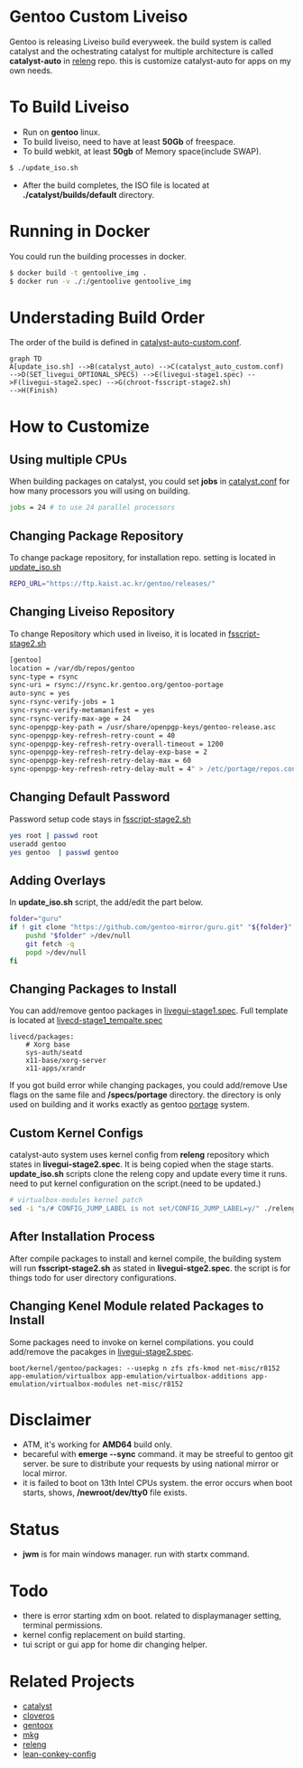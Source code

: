# Gentoo Custom Liveiso

Gentoo is releasing Liveiso build everyweek. the build system is called catalyst and 
the ochestrating catalyst for multiple architecture is called <b>catalyst-auto</b> in [releng](https://gitweb.gentoo.org/proj/releng.git/) repo.
this is customize catalyst-auto for apps on my own needs.

# To Build Liveiso
* Run on <b>gentoo</b> linux.
* To build liveiso, need to have at least <b>50Gb</b> of freespace.
* To build webkit, at least <b>50gb</b> of Memory space(include SWAP).

```bash
$ ./update_iso.sh
```

* After the build completes, the ISO file is located at <b>./catalyst/builds/default</b> directory. 

# Running in Docker

You could run the building processes in docker.
```bash
$ docker build -t gentoolive_img .
$ docker run -v ./:/gentoolive gentoolive_img
```

# Understading Build Order
The order of the build is defined in [catalyst-auto-custom.conf](catalyst-auto-custom.conf).

```mermaid
graph TD
A[update_iso.sh] -->B(catalyst_auto) -->C(catalyst_auto_custom.conf)
-->D(SET_livegui_OPTIONAL_SPECS) -->E(livegui-stage1.spec) -->F(livegui-stage2.spec) -->G(chroot-fsscript-stage2.sh)
-->H(Finish)
```

# How to Customize

## Using multiple CPUs

When building packages on catalyst, you could set <b>jobs</b> in [catalyst.conf](catalyst.conf) for how many processors you will using on building. 
```bash
jobs = 24 # to use 24 parallel processors
```

## Changing Package Repository

To change package repository, for installation repo. setting is located in [update_iso.sh](update_iso.sh)
```bash
REPO_URL="https://ftp.kaist.ac.kr/gentoo/releases/"
```

## Changing Liveiso Repository

To change Repository which used in liveiso, it is located in [fsscript-stage2.sh](specs/files/fsscript-stage2.sh)
```bash
[gentoo]
location = /var/db/repos/gentoo
sync-type = rsync
sync-uri = rsync://rsync.kr.gentoo.org/gentoo-portage
auto-sync = yes
sync-rsync-verify-jobs = 1
sync-rsync-verify-metamanifest = yes
sync-rsync-verify-max-age = 24
sync-openpgp-key-path = /usr/share/openpgp-keys/gentoo-release.asc
sync-openpgp-key-refresh-retry-count = 40
sync-openpgp-key-refresh-retry-overall-timeout = 1200
sync-openpgp-key-refresh-retry-delay-exp-base = 2
sync-openpgp-key-refresh-retry-delay-max = 60
sync-openpgp-key-refresh-retry-delay-mult = 4" > /etc/portage/repos.conf/gentoo.conf
```

## Changing Default Password
Password setup code stays in [fsscript-stage2.sh](specs/files/fsscript-stage2.sh)
```bash
yes root | passwd root
useradd gentoo
yes gentoo  | passwd gentoo
```

## Adding Overlays

In <b>update_iso.sh</b> script, the add/edit the part below.
```bash
folder="guru"
if ! git clone "https://github.com/gentoo-mirror/guru.git" "${folder}" 2>/dev/null && [ -d "${folder}" ] ; then
    pushd "$folder" >/dev/null
    git fetch -q
    popd >/dev/null
fi 
```

## Changing Packages to Install

You can add/remove gentoo packages in [livegui-stage1.spec](specs/livegui-stage1.spec). Full template is located at [livecd-stage1_tempalte.spec](specs/livegui-stage2.spec)

```
livecd/packages:
	# Xorg base
	sys-auth/seatd
	x11-base/xorg-server
	x11-apps/xrandr
```

If you got build error while changing packages, you could add/remove Use flags on the same file and <b>/specs/portage</b> directory. the directory is only used on building and it works exactly as gentoo [portage](https://wiki.gentoo.org/wiki/Portage) system.


## Custom Kernel Configs

catalyst-auto system uses kernel config from <b>releng</b> repository which states in <b>livegui-stage2.spec</b>. It is being copied when the stage starts. <b>update_iso.sh</b> scripts clone the releng copy and update every time it runs. need to put kernel configuration on the script.(need to be updated.)

```bash
# virtualbox-modules kernel patch
sed -i "s/# CONFIG_JUMP_LABEL is not set/CONFIG_JUMP_LABEL=y/" ./releng/releases/kconfig/amd64/amd64-6.1.38.config
```
## After Installation Process

After compile packages to install and kernel compile, the building system will run <b>fsscript-stage2.sh</b> as stated in <b>livegui-stge2.spec</b>. the script is for things todo for user directory configurations.

## Changing Kenel Module related Packages to Install

Some packages need to invoke on kernel compilations. you could add/remove the pacakges in [livegui-stage2.spec](specs/livegui-stage2.spec).

```
boot/kernel/gentoo/packages: --usepkg n zfs zfs-kmod net-misc/r8152 app-emulation/virtualbox app-emulation/virtualbox-additions app-emulation/virtualbox-modules net-misc/r8152
```

# Disclaimer
* ATM, it's working for <b>AMD64</b> build only.
* becareful with <b>emerge --sync</b> command. it may be streeful to gentoo git server. be sure to distribute your requests by using national mirror or local mirror.
* it is failed to boot on 13th Intel CPUs system. the error occurs when boot starts, shows, <b>/newroot/dev/tty0</b> file exists.

# Status
* <b>jwm</b> is for main windows manager. run with startx command.

# Todo
* there is error starting xdm on boot. related to displaymanager setting, terminal permissions.
* kernel config replacement on build starting.
* tui script or gui app for home dir changing helper.

# Related Projects
* [catalyst](https://gitweb.gentoo.org/proj/catalyst.git/) 
* [cloveros](https://gitgud.io/cloveros/cloveros.git)
* [gentoox](https://github.com/fatalhalt/gentoox.git)
* [mkg](https://github.com/fabnicol/mkg.git)
* [releng](https://gitweb.gentoo.org/proj/releng.git/)
* [lean-conkey-config](https://github.com/jxai/lean-conky-config)

